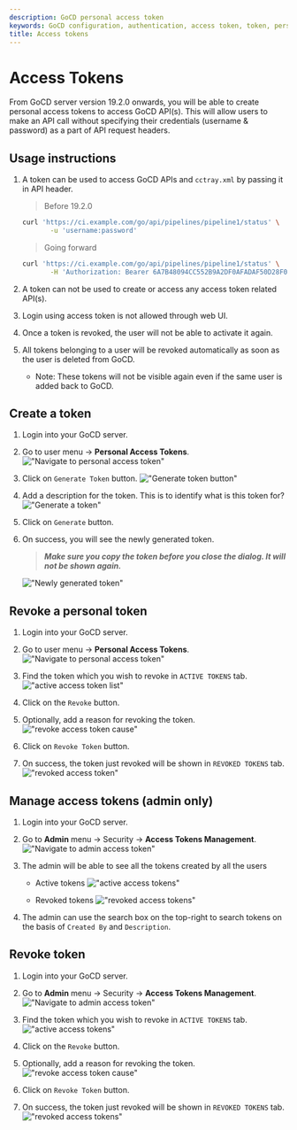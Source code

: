```yaml
---
description: GoCD personal access token
keywords: GoCD configuration, authentication, access token, token, personal access token, security, admin access token, manage access tokens
title: Access tokens
---
```


# Access Tokens

From GoCD server version 19.2.0 onwards, you will be able to create personal access tokens to access GoCD API(s). This will allow users to make an API call without specifying their credentials (username & password) as a part of API request headers. 

## Usage instructions
1. A token can be used to access GoCD APIs and `cctray.xml` by passing it in API header.

    > Before 19.2.0
    
    ```bash
    curl 'https://ci.example.com/go/api/pipelines/pipeline1/status' \
           -u 'username:password'
    ```
    
    > Going forward
    
    ```bash
    curl 'https://ci.example.com/go/api/pipelines/pipeline1/status' \
           -H 'Authorization: Bearer 6A7B48094CC552B9A2DF0AFADAF50D28F0646070'
    ```

2. A token can not be used to create or access any access token related API(s).
3. Login using access token is not allowed through web UI. 
4. Once a token is revoked, the user will not be able to activate it again.
5. All tokens belonging to a user will be revoked automatically as soon as the user is deleted from GoCD.
    - Note: These tokens will not be visible again even if the same user is added back to GoCD.

## Create a token

1. Login into your GoCD server.
2. Go to user menu &rarr; **Personal Access Tokens**.
!["Navigate to personal access token"][1]

3. Click on `Generate Token` button.
!["Generate token button"][2]

4. Add a description for the token. This is to identify what is this token for?
!["Generate a token"][3]

5. Click on `Generate` button.

6. On success, you will see the newly generated token.
    
    > **_Make sure you copy the token before you close the dialog. It will not be shown again._**
    
    !["Newly generated token"][4]


## Revoke a personal token

1. Login into your GoCD server.
2. Go to user menu &rarr; **Personal Access Tokens**.
!["Navigate to personal access token"][1]

3. Find the token which you wish to revoke in `ACTIVE TOKENS` tab.
!["active access token list"][5]

4. Click on the `Revoke` button.

5. Optionally, add a reason for revoking the token.
!["revoke access token cause"][6]

6. Click on `Revoke Token` button.
7. On success, the token just revoked will be shown in `REVOKED TOKENS` tab.
!["revoked access token"][7]

## Manage access tokens (admin only)

1. Login into your GoCD server.
2. Go to **Admin** menu &rarr; Security &rarr; **Access Tokens Management**.
!["Navigate to admin access token"][8]

3. The admin will be able to see all the tokens created by all the users
    - Active tokens
    !["active access tokens"][10]

    - Revoked tokens
    !["revoked access tokens"][11]
    
4. The admin can use the search box on the top-right to search tokens on the basis of `Created By` and `Description`.

## Revoke token

1. Login into your GoCD server.
2. Go to **Admin** menu &rarr; Security &rarr; **Access Tokens Management**.
!["Navigate to admin access token"][8]

3. Find the token which you wish to revoke in `ACTIVE TOKENS` tab.
!["active access tokens"][10]

4. Click on the `Revoke` button.

5. Optionally, add a reason for revoking the token.
!["revoke access token cause"][6]

6. Click on `Revoke Token` button.
7. On success, the token just revoked will be shown in `REVOKED TOKENS` tab.
!["revoked access tokens"][9]

[1]: ../images/configuration/access-tokens/1_navigate_to_personal_access_token.png
[2]: ../images/configuration/access-tokens/2_personal_access_token_spa.png
[3]: ../images/configuration/access-tokens/3_token_description.png
[4]: ../images/configuration/access-tokens/4_newly_generated_token.png
[5]: ../images/configuration/access-tokens/5_active_tokens_list.png
[6]: ../images/configuration/access-tokens/6_revoke_cause.png
[7]: ../images/configuration/access-tokens/7_revoked_access_tokens.png
[8]: ../images/configuration/access-tokens/8_navigate_to_admin_access_token.png
[9]: ../images/configuration/access-tokens/9_admin_revoke_access_token.png
[10]: ../images/configuration/access-tokens/10_admin_active_tokens.png
[11]: ../images/configuration/access-tokens/11_admin_revoked_tokens.png
